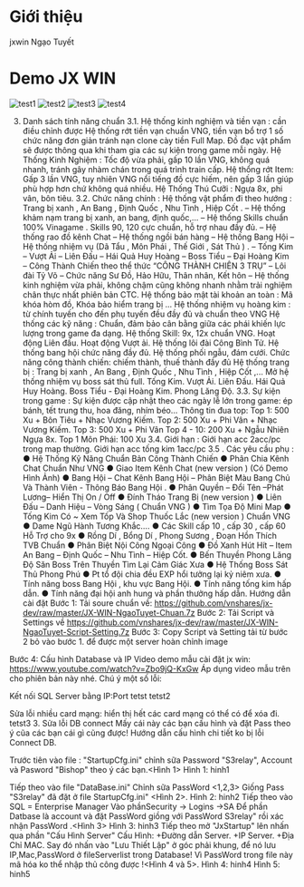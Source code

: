 # Giới thiệu
jxwin Ngạo Tuyết

# Demo JX WIN
![test1](https://user-images.githubusercontent.com/42957164/45014970-757d1400-b04a-11e8-877a-1ae2c2d81a9e.png)
![test2](https://user-images.githubusercontent.com/42957164/45015063-bc6b0980-b04a-11e8-8612-731c5659ed90.png)
![test3](https://user-images.githubusercontent.com/42957164/45015190-19ff5600-b04b-11e8-9fc2-05ae52f174c8.png)
![test4](https://user-images.githubusercontent.com/42957164/45015236-4024f600-b04b-11e8-8694-93732ea16f12.png)

3. Danh sách tính năng chuẩn
3.1. Hệ thống kinh nghiệm và tiền vạn : cần điều chỉnh được
Hệ thống rớt tiền vạn chuẩn VNG, tiền vạn bổ trợ 1 số chức năng đơn giản tránh nạn clone cày tiền Full Map. Đồ đạc vật phẩm sẽ được thông qua khi tham gia các sự kiện trong game mỗi ngày.
Hệ Thống Kinh Nghiệm : Tốc độ vừa phải, gấp 10 lần VNG, không quá nhanh, tránh gây nhàm chán trong quá trình train cấp.
Hệ thổng rớt Item: Gấp 3 lần VNG, tuy nhiên VNG nổi tiếng đồ cực hiếm, nên gấp 3 lần giúp phù hợp hơn chứ không quá nhiều.
Hệ Thống Thú Cưỡi : Ngựa 8x, phi vân, bôn tiêu.
3.2. Chức năng chính :
Hệ thống vật phẩm đi theo hướng : Trang bị xanh , An Bang , Định Quốc , Nhu Tình , Hiệp Cốt .
– Hệ thống khảm nạm trang bị xanh, an bang, định quốc,...
– Hệ thống Skills chuẩn 100% Vinagame . Skills 90, 120 cực chuẩn, hỗ trợ nhau đầy đủ.
– Hệ thống rao đồ kênh Chat
– Hệ thống ngồi bán hàng
– Hệ thống Bang Hội
– Hệ thống nhiệm vụ (Dã Tẩu , Môn Phái , Thế Giới , Sát Thủ ) .
– Tống Kim
– Vượt Ải
– Liên Đấu
– Hái Quả Huy Hoàng
– Boss Tiểu – Đại Hoàng Kim
– Công Thành Chiến theo thể thức “CÔNG THÀNH CHIÊN 3 TRỤ”
– Lôi đài Tỷ Võ
– Chức năng Sư Đồ, Hảo Hữu, Thân nhân, Kết hôn
– Hệ thống kinh nghiệm vừa phải, không chậm cũng không nhanh nhằm trải nghiệm chân thực nhất phiên bản CTC.
Hệ thống bảo mật tài khoản an toàn : Mã khóa hòm đồ, Khóa bảo hiểm trang bị ...
Hệ thống nhiệm vụ hoàng kim : từ chính tuyến cho đến phụ tuyến đều đầy đủ và chuẩn theo VNG
Hệ thống các kỹ năng : Chuẩn, đảm bảo cân bằng giữa các phái khiến lực lượng trong game đa dạng.
Hệ thống Skill: 9x, 12x chuẩn VNG.
Hoạt động Liên đấu.
Hoạt động Vượt ải.
Hệ thống lôi đài Công Bình Tử.
Hệ thống bang hội chức năng đầy đủ.
Hệ thống phối ngẫu, đám cưới.
Chức năng công thành chiến: chiếm thành, thuế thành đầy đủ
Hệ thống trang bị : Trang bị xanh , An Bang , Định Quốc , Nhu Tình , Hiệp Cốt ,...
Mở hệ thống nhiệm vụ boss sát thủ full.
Tống Kim.
Vượt Ải.
Liên Đấu.
Hái Quả Huy Hoàng.
Boss Tiểu - Đại Hoàng Kim.
Phong Lăng Độ.
3.3. Sự kiện trong game :
Sự kiện được cập nhật theo các ngày lễ lớn trong game: ép bánh, tết trung thu, hoa đăng, nhím béo...
Thông tin đua top:
Top 1: 500 Xu + Bôn Tiêu + Nhạc Vương Kiếm.
Top 2: 500 Xu + Phi Vân + Nhạc Vương Kiếm.
Top 3: 500 Xu + Phi Vân
Top 4 - 10: 200 Xu + Ngẫu Nhiên Ngựa 8x.
Top 1 Môn Phái: 100 Xu
3.4. Giới hạn :
Giới hạn acc 2acc/pc trong map thường.
Giới hạn acc tống kim 1acc/pc
3.5 . Các yêu cầu phụ :
● Hệ Thống Kỹ Năng Chuẩn Bản Công Thành Chiến
● Phân Chia Kênh Chat Chuẩn Như VNG
● Giao Item Kênh Chat (new version ) (Có Demo Hình Ảnh)
● Bang Hội – Chat Kênh Bang Hội – Phân Biệt Màu Bang Chủ Và Thành Viên - Thông Báo Bang Hội .
● Phân Quyền – Đổi Tên –Phát Lương– Hiển Thị On / Off
● Đính Tháo Trang Bị (new version )
● Liên Đấu – Danh Hiệu – Vòng Sáng ( Chuẩn VNG )
● Tìm Tọa Độ Mini Map
● Tống Kim Có ~ Xem Tốp Và Shop Thuốc Lắc (new version ) Chuẩn VNG
● Dame Ngũ Hành Tương Khắc….
● Các Skill cấp 10 , cấp 30 , cấp 60 Hỗ Trợ cho 9x
● Rồng Dí , Bổng Dí , Phong Sương , Đoạn Hồn Thích TVB Chuẩn
● Phân Biệt Nội Công Ngoại Công
● Đồ Xanh Hút Hít – Item An Bang – Định Quốc – Nhu Tình – Hiệp Cốt.
● Bến Thuyền Phong Lăng Độ Săn Boss Trên Thuyền Tìm Lại Cảm Giác Xưa
● Hệ Thống Boss Sát Thủ Phong Phú
● Pt tổ đội chia đều EXP hổi tưởng lại kỷ niêm xưa.
● Tính năng boss Bang Hội , khu vực Bang Hội.
● Tính năng tống kim hấp dẫn.
● Tính năng đại hội anh hung và phần thưởng hấp dẫn.
Hướng dẫn cài đặt
Bước 1: Tải soure chuẩn về: https://github.com/vnshares/jx-dev/raw/master/JX-WIN-NgaoTuyet-Chuan.7z
Bước 2: Tải Script và Settings về https://github.com/vnshares/jx-dev/raw/master/JX-WIN-NgaoTuyet-Script-Setting.7z
Bước 3: Copy Script và Setting tải từ bước 2 bỏ vào bước 1. để được một server hoàn chỉnh
image

Bước 4: Cấu hình Database và IP
Video demo mẫu cài đặt jx win: https://www.youtube.com/watch?v=Zbo9jQ-KxGw
Áp dụng video mẫu trên cho phiên bản này nhé.
Chú ý một số lỗi:

Kết nối SQL Server bằng IP:Port
tetst
tetst2

Sửa lỗi nhiều card mạng: hiển thị hết các card mạng có thể có để xóa đi.
tetst3
3. Sửa lỗi DB connect
Mấy cái này các bạn cấu hình và đặt Pass theo ý cũa các bạn cái gì cũng được! Hướng dẫn cấu hình chi tiết ko bị lỗi Connect DB.

Trước tiên vào file :
"StartupCfg.ini" chỉnh sữa Password "S3relay", Account và Pasword "Bishop" theo ý các bạn.<Hình 1>
Hình 1:
hinh1

Tiếp theo vào file "DataBase.ini" Chỉnh sữa PassWord <1,2,3> Giống Pass "S3relay" đã đặt ở file StartupCfg.ini" <Hình 2>.
Hình 2:
hinh2
Tiếp theo vào SQL = Enterprise Manager Vào phầnSecurity -> Logins
->SA Để phần Datbase là account và đặt PassWord giồng với PassWord S3relay" rồi xác nhận PassWord .<Hình 3>
Hình 3:
hinh3
Tiếp theo mở "JxStartup" lên nhấn qua phần "Cấu Hình Server"
Cấu Hình:
+Đường dẫn Server.
+IP Server.
+Địa Chỉ MAC.
Say đó nhấn vào "Lưu Thiết Lập" ở góc phải khung, để nó lưu IP,Mac,PassWord ở fileServerlist trong Database! Vì PassWord trong file này mã hóa ko thể nhập thủ công được !<Hình 4 và 5>.
Hình 4:
hinh4
Hình 5:
hinh5

